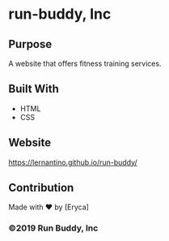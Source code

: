 # run-buddy, Inc
## Purpose
A website that offers fitness training services.

## Built With
* HTML
* CSS

## Website
https://lernantino.github.io/run-buddy/

## Contribution
Made with ❤️ by [Eryca]

### ©️2019 Run Buddy, Inc
